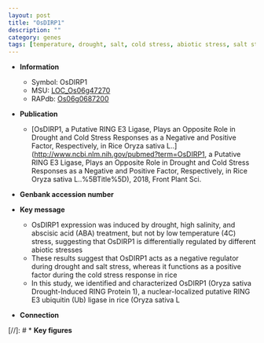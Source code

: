 ```yaml
---
layout: post
title: "OsDIRP1"
description: ""
category: genes
tags: [temperature, drought, salt, cold stress, abiotic stress, salt stress, stress, biotic stress, Ubiquitin, abscisic acid, stress response]
---
```


* **Information**  
    + Symbol: OsDIRP1  
    + MSU: [LOC_Os06g47270](http://rice.uga.edu/cgi-bin/ORF_infopage.cgi?orf=LOC_Os06g47270)  
    + RAPdb: [Os06g0687200](https://rapdb.dna.affrc.go.jp/locus/?name=Os06g0687200)  

* **Publication**  
    + [OsDIRP1, a Putative RING E3 Ligase, Plays an Opposite Role in Drought and Cold Stress Responses as a Negative and Positive Factor, Respectively, in Rice Oryza sativa L..](http://www.ncbi.nlm.nih.gov/pubmed?term=OsDIRP1, a Putative RING E3 Ligase, Plays an Opposite Role in Drought and Cold Stress Responses as a Negative and Positive Factor, Respectively, in Rice Oryza sativa L..%5BTitle%5D), 2018, Front Plant Sci.

* **Genbank accession number**  

* **Key message**  
    + OsDIRP1 expression was induced by drought, high salinity, and abscisic acid (ABA) treatment, but not by low temperature (4<a1><e3>C) stress, suggesting that OsDIRP1 is differentially regulated by different abiotic stresses
    + These results suggest that OsDIRP1 acts as a negative regulator during drought and salt stress, whereas it functions as a positive factor during the cold stress response in rice
    + In this study, we identified and characterized OsDIRP1 (Oryza sativa Drought-Induced RING Protein 1), a nuclear-localized putative RING E3 ubiquitin (Ub) ligase in rice (Oryza sativa L

* **Connection**  

[//]: # * **Key figures**  


